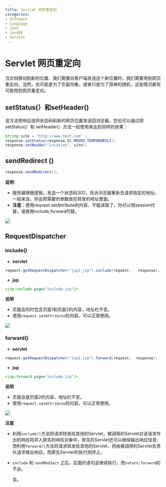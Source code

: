 ```yaml
---
title: Servlet 网页重定向
categories:
- Software
- Language
- Java
- JavaEE
- Servlet
---
```

# Servlet 网页重定向

当文档移动到新的位置，我们需要向客户端发送这个新位置时，我们需要用到网页重定向，当然，也可能是为了负载均衡，或者只是为了简单的随机，这些情况都有可能用到网页重定向。

## setStatus(）和setHeader()

该方法把响应连同状态码和新的网页位置发送回浏览器，您也可以通过把 setStatus(）和 setHeader(）方法一起使用来达到同样的效果：

```java
String site = "http://www.test.com" ;
response.setStatus(response.SC_MOVED_TEMPORARILY);
response.setHeader("Location", site);
```

## sendRedirect ()

```java
response.sendRedirect();
```

**说明**:

- 服务器根据逻辑，发送一个状态码302，告诉浏览器重新去请求指定的地址，一般来说，你会把需要的参数放在转发的地址里面。
- **注意**：使用request.setAttribute的内容，不能读取了，你可以用session代替，或者用include,forward代替。


![](https://raw.githubusercontent.com/LuShan123888/Files/main/Pictures/2020-12-10-sendRedirect%25E7%259A%2584%25E6%25B5%2581%25E7%25A8%258B.PNG)

## RequestDispatcher

### include()

- **servlet**

```java
request.getRequestDispatcher("jsp2.jsp").include(request,   response);
```

- **jsp**

```jsp
<jsp:include page="include.jsp"/>
```

**说明**

- 页面会同时包含页面1和页面2的内容，地址栏不变。
- 使用`request.setAttribute`的内容，可以正常使用。


![](https://raw.githubusercontent.com/LuShan123888/Files/main/Pictures/2020-12-10-include%25E6%25B5%2581%25E7%25A8%258B.PNG)



### forward()

- **servlet**

```java
request.getRequestDispatcher("jsp2.jsp").forward(request,  response);
```

- **jsp**

```jsp
<jsp:forward page="include.jsp"/>
```

**说明**

- 页面会是页面2的内容，地址栏不变。
- 使用`request.setAttribute`的内容，可以正常使用。


![](https://raw.githubusercontent.com/LuShan123888/Files/main/Pictures/2020-12-10-forward%25E6%25B5%2581%25E7%25A8%258B.png)



**注意**

- 利用`include()`方法将请求转发给其他的Servlet，被调用的Servlet对该请求作出的响应将并入原先的响应对象中，原先的Servlet还可以继续输出响应信息;而利用`forward()`方法将请求转发给其他的Servlet，将由被调用的Servlet负责队请求做出响应，而原先Servlet的执行则终止。

- `include` 和 `sendRediect` 之后，后面的语句会继续执行，而`return;forward`的不会。

    会。